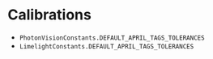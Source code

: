 # Calibrations

- `PhotonVisionConstants.DEFAULT_APRIL_TAGS_TOLERANCES`
- `LimelightConstants.DEFAULT_APRIL_TAGS_TOLERANCES`